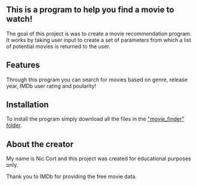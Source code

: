 ## This is a program to help you find a movie to watch!
The goal of this project is was to create a movie recommendation program. It works by taking user input to create a set of parameters from which a list of potential movies is returned to the user. 
## Features
Through this program you can search for movies based on genre, release year, IMDb user rating and poularity!
## Installation 
To install the program simply download all the files in the ["movie_finder" folder](https://github.com/nicc00/movie-finder/tree/master/movie_finder).
## About the creator
My name is Nic Cort and this project was created for educational purposes only. 

Thank you to IMDb for providing the free movie data.
